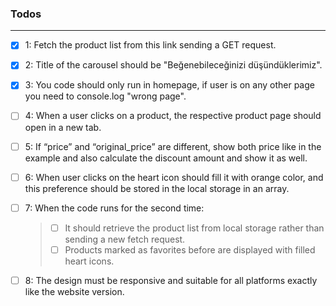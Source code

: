 ### Todos
---
- [x] 1: Fetch the product list from this link sending a GET request.
- [x] 2: Title of the carousel should be "Beğenebileceğinizi düşündüklerimiz".
- [x] 3: You code should only run in homepage, if user is on any other page you need to console.log "wrong page". 

- [ ] 4: When a user clicks on a product, the respective product page should open in a new tab.

- [ ] 5: If “price” and “original_price” are different, show both price like in the example and also calculate the discount amount and show it as well. 

- [ ] 6: When user clicks on the heart icon should fill it with orange color, and this preference should be stored in the local storage in an array.

- [ ] 7: When the code runs for the second time: 
  > - [ ] It should retrieve the product list from local storage rather than sending a new fetch request. 
  > - [ ] Products marked as favorites before are displayed with filled heart icons. 
  
- [ ] 8: The design must be responsive and suitable for all platforms exactly like the website version.